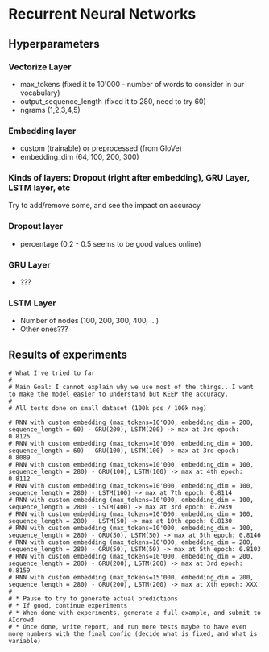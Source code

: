 # Recurrent Neural Networks

## Hyperparameters

### Vectorize Layer

* max_tokens (fixed it to 10'000 - number of words to consider in our vocabulary)
* output_sequence_length (fixed it to 280, need to try 60)
* ngrams (1,2,3,4,5)

### Embedding layer

* custom (trainable) or preprocessed (from GloVe)
* embedding_dim (64, 100, 200, 300)

### Kinds of layers: Dropout (right after embedding), GRU Layer, LSTM layer, etc

Try to add/remove some, and see the impact on accuracy

### Dropout layer

* percentage (0.2 - 0.5 seems to be good values online)

### GRU Layer

* ???

### LSTM Layer

* Number of nodes (100, 200, 300, 400, ...)
* Other ones???

## Results of experiments

```shell
# What I've tried to far
#
# Main Goal: I cannot explain why we use most of the things...I want to make the model easier to understand but KEEP the accuracy.
#
# All tests done on small dataset (100k pos / 100k neg)

# RNN with custom embedding (max_tokens=10'000, embedding_dim = 200, sequence_length = 60) - GRU(200), LSTM(200) -> max at 3rd epoch: 0.8125
# RNN with custom embedding (max_tokens=10'000, embedding_dim = 100, sequence_length = 60) - GRU(100), LSTM(100) -> max at 3rd epoch: 0.8089
# RNN with custom embedding (max_tokens=10'000, embedding_dim = 100, sequence_length = 280) - GRU(100), LSTM(100) -> max at 4th epoch: 0.8112
# RNN with custom embedding (max_tokens=10'000, embedding_dim = 100, sequence_length = 280) - LSTM(100) -> max at 7th epoch: 0.8114
# RNN with custom embedding (max_tokens=10'000, embedding_dim = 100, sequence_length = 280) - LSTM(400) -> max at 3rd epoch: 0.7939
# RNN with custom embedding (max_tokens=10'000, embedding_dim = 100, sequence_length = 280) - LSTM(50) -> max at 10th epoch: 0.8130
# RNN with custom embedding (max_tokens=10'000, embedding_dim = 100, sequence_length = 280) - GRU(50), LSTM(50) -> max at 5th epoch: 0.8146
# RNN with custom embedding (max_tokens=10'000, embedding_dim = 200, sequence_length = 280) - GRU(50), LSTM(50) -> max at 5th epoch: 0.8103
# RNN with custom embedding (max_tokens=10'000, embedding_dim = 200, sequence_length = 280) - GRU(200), LSTM(200) -> max at 3rd epoch: 0.8159
# RNN with custom embedding (max_tokens=15'000, embedding_dim = 200, sequence_length = 280) - GRU(200), LSTM(200) -> max at Xth epoch: XXX
#
# * Pause to try to generate actual predictions
# * If good, continue experiments
# * When done with experiments, generate a full example, and submit to AIcrowd
# * Once done, write report, and run more tests maybe to have even more numbers with the final config (decide what is fixed, and what is variable)
```
